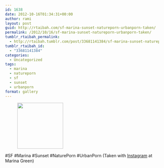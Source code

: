 ```yaml
---
id: 1638
date: 2012-10-16T01:34:31+00:00
author: rami
layout: post
guid: http://rtaibah.com/sf-marina-sunset-natureporn-urbanporn-taken/
permalink: /2012/10/16/sf-marina-sunset-natureporn-urbanporn-taken/
tumblr_rtaibah_permalink:
  - http://rtaibah.tumblr.com/post/33681141384/sf-marina-sunset-natureporn-urbanporn-taken
tumblr_rtaibah_id:
  - "33681141384"
categories:
  - Uncategorized
tags:
  - marina
  - natureporn
  - sf
  - sunset
  - urbanporn
format: gallery
---
```

<div id='gallery-132' class='gallery galleryid-1638 gallery-columns-3 gallery-size-thumbnail'>
  <figure class='gallery-item'> 
  
  <div class='gallery-icon landscape'>
    <a href='http://139.59.20.41/2012/10/16/sf-marina-sunset-natureporn-urbanporn-taken/attachment/1639/'><img width="150" height="150" src="http://139.59.20.41/wp-content/uploads/2012/10/tumblr_mbyppkNWAe1qb4qlko1_1280-150x150.jpg" class="attachment-thumbnail size-thumbnail" alt="" srcset="http://139.59.20.41/wp-content/uploads/2012/10/tumblr_mbyppkNWAe1qb4qlko1_1280-150x150.jpg 150w, http://139.59.20.41/wp-content/uploads/2012/10/tumblr_mbyppkNWAe1qb4qlko1_1280-300x300.jpg 300w, http://139.59.20.41/wp-content/uploads/2012/10/tumblr_mbyppkNWAe1qb4qlko1_1280-100x100.jpg 100w, http://139.59.20.41/wp-content/uploads/2012/10/tumblr_mbyppkNWAe1qb4qlko1_1280.jpg 612w" sizes="100vw" /></a>
  </div></figure>
</div>

#SF #Marina #Sunset #NaturePorn #UrbanPorn (Taken with [Instagram](http://instagram.com) at Marina Green)
